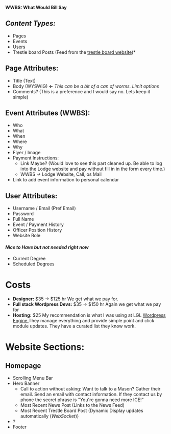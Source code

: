 **WWBS: What Would Bill Say**

## *Content Types:*
* Pages
* Events
* Users
* Trestle board Posts (Feed from the [trestle board website](https://www.northcoastmasons.com/))*


## Page Attributes:
* Title (Text)
* Body (WYSWIG) **<-** *This can be a bit of a can of worms. Limit options*
* Comments? (This is a preference and I would say no. Lets keep it simple)

## Event Attributes (WWBS):
* Who
* What
* When
* Where
* Why
* Flyer / Image
* Payment Instructions:
	* Link Maybe? (Would love to see this part cleaned up. Be able to log into the Lodge website and pay without fill in in the form every time.)
	* WWBS -> Lodge Website, Call, os Mail
* Link to add event information to personal calendar

## User Attributes:
* Username / Email (Pref Email)
* Password
* Full Name
* Event / Payment History
* Officer Position History
* Website Role


#### *Nice to Have but not needed right now*
* Current Degree
* Scheduled Degrees


# Costs
* **Designer:** $35 -> $125 hr We get what we pay for.
* **Full stack Wordpress Devs:** $35 -> $150 hr Again we get what we pay for
* **Hosting:** $25 My recommendation is what I was using at LGL [ Wordpress Engine ](https://wpengine.com/plans/) They manage everything and provide simple point and click module updates. They have a curated list they know work.




# Website Sections:
## Homepage
* Scrolling Menu Bar
* Hero Banner
	* Call to action without asking: Want to talk to a Mason? Gather their email. Send an email with contact information. If they contact us by phone the secret phrase is "You're gonna need more ICE!"
	* Most Recent News Post (Links to the News Feed)
	* Most Recent Trestle Board Post (Dynamic Display updates automatically (*WebSocket*))
* ?
* Footer
